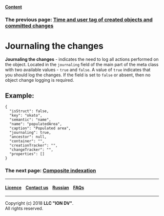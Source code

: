 #### [Content](/docs/en/index.md)

### The previous page: [Time and user tag of created objects and committed changes](/docs/en/2_system_description/metadata_structure/meta_class/time_user_tracker.md)

# Journaling the changes 

**Journaling the changes** - indicates the need to log all actions performed on the object. Located in the `journaling` field of the main part of the meta class with two available values - `true` and `false`. A value of `true` indicates that you should log the changes. If the field is set to `false` or absent, then no object change logging is required.


## Example:

```
{
  "isStruct": false,
  "key": "okato",
  "semantic": "name",
  "name": "populatedArea",
  "caption": "Populated area",
  "journaling": true,
  "ancestor": null,
  "container": "",
  "creationTracker": "",
  "changeTracker": "",
  "properties": []
}
```  


### The next page: [Composite indexation](/docs/en/2_system_description/metadata_structure/meta_class/composite_indexes.md)
--------------------------------------------------------------------------  


 #### [Licence](/LICENSE) &ensp;  [Contact us](https://iondv.com) &ensp;  [Russian](/docs/ru/2_system_description/metadata_structure/meta_class/journaling.md)   &ensp; [FAQs](/faqs.md)   <div><img src="https://mc.iondv.com/watch/local/docs/framework" style="position:absolute; left:-9999px;" height=1 width=1 alt="iondv metrics"></div>       



--------------------------------------------------------------------------  

Copyright (c) 2018 **LLC "ION DV"**.  
All rights reserved. 